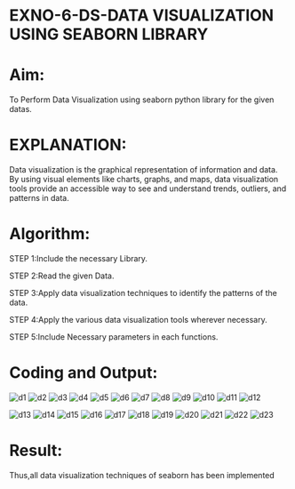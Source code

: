 # EXNO-6-DS-DATA VISUALIZATION USING SEABORN LIBRARY

# Aim:
  To Perform Data Visualization using seaborn python library for the given datas.

# EXPLANATION:
Data visualization is the graphical representation of information and data. By using visual elements like charts, graphs, and maps, data visualization tools provide an accessible way to see and understand trends, outliers, and patterns in data.

# Algorithm:
STEP 1:Include the necessary Library.

STEP 2:Read the given Data.

STEP 3:Apply data visualization techniques to identify the patterns of the data.

STEP 4:Apply the various data visualization tools wherever necessary.

STEP 5:Include Necessary parameters in each functions.

# Coding and Output:
![d1](https://github.com/user-attachments/assets/d39bfdbc-2317-4b59-af15-1cd354ddcb4e)
![d2](https://github.com/user-attachments/assets/6375d63c-9977-4960-9305-cda9319805af)
![d3](https://github.com/user-attachments/assets/61024e20-fc66-4321-80d7-ca05dd3adaf6)
![d4](https://github.com/user-attachments/assets/0f071c9f-89fc-4e38-b6c9-543987d51f50)
![d5](https://github.com/user-attachments/assets/0c4864ca-dae5-4c70-a4f8-6e75aa3b018e)
![d6](https://github.com/user-attachments/assets/f23f8c69-da45-4789-a376-35ade3ce5c61)
![d7](https://github.com/user-attachments/assets/4b9eae76-435b-46d5-92f9-bfdd3cc0381d)
![d8](https://github.com/user-attachments/assets/9724fb2b-c341-4152-b219-ae2222c42667)
![d9](https://github.com/user-attachments/assets/d111ee12-6fd9-4d9b-bd22-83fb4d127446)
![d10](https://github.com/user-attachments/assets/66be6299-50ca-45ab-8159-b4006cd7c0a5)
![d11](https://github.com/user-attachments/assets/80b3e152-2e91-449d-886e-229348c1698a)
![d12](https://github.com/user-attachments/assets/7391febc-6c27-4ef0-b95d-68e61a7a5b1a)

 ![d13](https://github.com/user-attachments/assets/5ec0e39e-eb28-4696-b3bd-2454708fff7b)
![d14](https://github.com/user-attachments/assets/49e8ac04-8130-48f0-8a26-a9d52c71d616)
![d15](https://github.com/user-attachments/assets/289b7997-2dbd-477b-ae59-15165cc641bb)
![d16](https://github.com/user-attachments/assets/45a2e06e-6fcb-4832-8ca4-a12f908ea8ea)
![d17](https://github.com/user-attachments/assets/28c3292c-246d-41cb-b4fd-2f8e4a6d48a7)
![d18](https://github.com/user-attachments/assets/a31a20ac-496d-4c87-b6de-e48c8e95c161)
![d19](https://github.com/user-attachments/assets/3afb444f-9174-4346-b3e7-8b5a83094bf2)
![d20](https://github.com/user-attachments/assets/0b4f0e3e-7e5e-4083-9628-55c3d20fa206)
![d21](https://github.com/user-attachments/assets/21c8c56d-f64e-45e6-8ae6-fbf7060d6ff6)
![d22](https://github.com/user-attachments/assets/edf2629a-f741-4567-b6b6-1bf6f808ae65)
![d23](https://github.com/user-attachments/assets/4dd3a000-8347-4514-902f-9a1531afcbba)


# Result:
 Thus,all data visualization techniques of seaborn has been implemented
